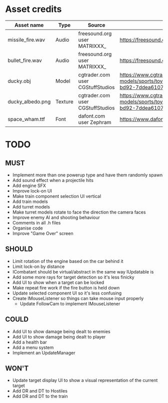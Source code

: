 # Asset credits

| Asset name        | Type      | Source                            | Link                                                                                                  |
|-------------------|-----------|-----------------------------------|-------------------------------------------------------                                                |
| missile_fire.wav  | Audio     | freesound.org user MATRIXXX_      | https://freesound.org/people/MATRIXXX_/sounds/441373/                                                 |
| bullet_fire.wav   | Audio     | freesound.org user MATRIXXX_      | https://freesound.org/people/MATRIXXX_/sounds/414885/                                                 |
| ducky.obj         | Model     | cgtrader.com user CGStuffStudios  | https://www.cgtrader.com/free-3d-models/sports/toy/rubber-duck-b31f3585-0347-4532-bd92-7ddea6107d0d   |
| ducky_albedo.png  | Texture   | cgtrader.com user CGStuffStudios  | https://www.cgtrader.com/free-3d-models/sports/toy/rubber-duck-b31f3585-0347-4532-bd92-7ddea6107d0d   |
| space_wham.ttf    | Font      | dafont.com user Zephram           | https://www.dafont.com/space-wham.font                                                                |


# TODO

## MUST
- Implement more than one powerup type and have them randomly spawn
- Add sound effect when a projectile hits
- Add engine SFX
- Improve lock-on UI
- Make train component selection UI vertical
- Add train models
- Add turret models
- Make turret models rotate to face the direction the camera faces
- Improve enemy AI and shooting behaviour
- Comments in all .h files
- Organise code
- Improve "Game Over" screen

## SHOULD
- Limit rotation of the engine based on the car behind it
- Limit lock-on by distance
- ICombatant should be virtual/abstract in the same way IUpdatable is
- Add some more rays for target detection so it's less finicky
- Add UI to show when a target can be locked
- Make repeat fire work if the fire button is held down
- Update selected component UI so it's less confusing
- Create IMouseListener so things can take mouse input properly
    - Update FollowCam to implement IMouseListener

## COULD
- Add UI to show damage being dealt to enemies
- Add UI to show damage being dealt to player
- Add a health bar
- Add a menu system
- Implement an UpdateManager

## WON'T
- Update target display UI to show a visual representation of the current target
- Add DR and DT to Hostiles
- Add DR and DT to the train
